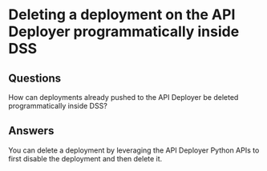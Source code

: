 # Deleting a deployment on the API Deployer programmatically inside DSS

## Questions

How can deployments already pushed to the API Deployer be deleted programmatically inside DSS?

## Answers

You can delete a deployment by leveraging the API Deployer Python APIs to first disable the deployment and then delete it.
